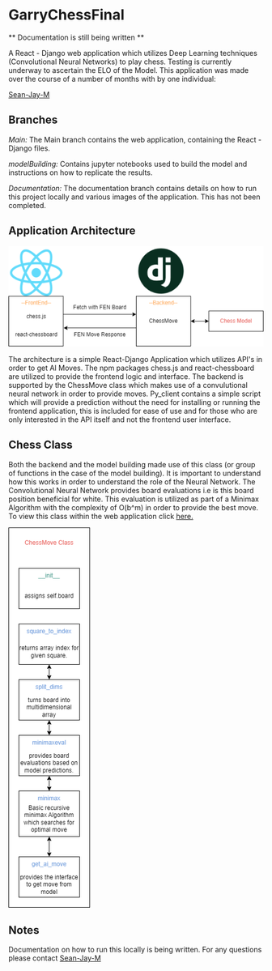# GarryChessFinal

** Documentation is still being written **

A React - Django web application which utilizes Deep Learning techniques (Convolutional Neural Networks) to play chess. Testing is currently underway to ascertain the ELO of the Model.
This application was made over the course of a number of months with by one individual:

[Sean-Jay-M](https://github.com/Sean-Jay-M)

## Branches
*Main:*  The Main branch contains the web application, containing the React - Django files.

*modelBuilding:* Contains jupyter notebooks used to build the model and instructions on how to replicate the results.

*Documentation:* The documentation branch contains details on how to run this project locally and various images of the application. This has not been completed.

## Application Architecture
![Architecture](https://github.com/Sean-Jay-M/GarryChessFinal/blob/documentation/webGarryChess.png)

The architecture is a simple React-Django Application which utilizes API's in order to get AI Moves. The npm packages chess.js and react-chessboard are utilized to provide the frontend logic and interface. The backend is supported by the ChessMove class which makes use of a convulutional neural network in order to provide moves. Py_client contains a simple script which will provide a prediction without the need for installing or running the frontend application, this is included for ease of use and for those who are only interested in the API itself and not the frontend user interface.

## Chess Class

Both the backend and the model building made use of this class (or group of functions in the case of the model building). It is important to understand how this works in order to understand the role of the Neural Network. The Convolutional Neural Network provides board evaluations i.e is this board position beneficial for white. This evaluation is utilized as part of a Minimax Algorithm with the complexity of O(b^m) in order to provide the best move. To view this class within the web application click [here.](https://github.com/Sean-Jay-M/GarryChessFinal/blob/main/backend/api/chessfuncs.py)

![class](https://github.com/Sean-Jay-M/GarryChessFinal/blob/documentation/chessClass.png)

## Notes

Documentation on how to run this locally is being written. 
For any questions please contact [Sean-Jay-M](https://github.com/Sean-Jay-M)
